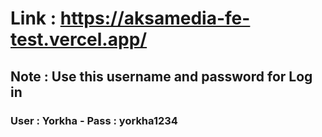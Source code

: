 # Link : https://aksamedia-fe-test.vercel.app/
## Note : Use this username and password for Log in
### User : Yorkha - Pass : yorkha1234